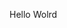 Hello Wolrd






































































































































































































































































































































































































































































































































































































































































































































































































































































































































































































































































































































































































































































































































































































































